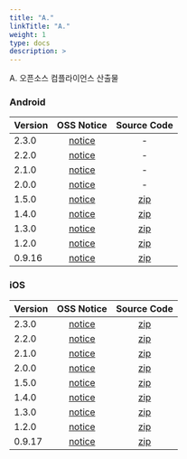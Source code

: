 ```yaml
---
title: "A."
linkTitle: "A."
weight: 1
type: docs
description: >
---
```


A. 오픈소스 컴플라이언스 산출물

### Android

| Version | OSS Notice | Source Code |
|---|:---:|:---:|
| 2.3.0 | [notice](https://opensource.sktelecom.com/compliance_artifacts/a./android/2.3.0/Adot_android_2.3.0_OSS_Notice.html)  | - |
| 2.2.0 | [notice](https://opensource.sktelecom.com/compliance_artifacts/a./android/2.2.0/Adot_android_2.2.0_OSS_Notice.html)  | - |
| 2.1.0 | [notice](https://opensource.sktelecom.com/compliance_artifacts/a./android/2.1.0/Adot_android_2.1.0_OSS_Notice.htm)  | - |
| 2.0.0 | [notice](https://opensource.sktelecom.com/compliance_artifacts/a./android/2.0.0/Adot_android_2.0.0_OSS_Notice.htm)  | - |
| 1.5.0 | [notice](https://opensource.sktelecom.com/compliance_artifacts/a./android/1.5.0/Adot_android_1.5.0_OSS_Notice.htm)  | [zip](https://opensource.sktelecom.com/compliance_artifacts/a./android/1.3.0/A._android_source_code.zip) |
| 1.4.0 | [notice](https://opensource.sktelecom.com/compliance_artifacts/a./android/1.4.0/A._android_1.4.0_OSS_Notice.html)  | [zip](https://opensource.sktelecom.com/compliance_artifacts/a./android/1.3.0/A._android_source_code.zip) |
| 1.3.0 | [notice](https://opensource.sktelecom.com/compliance_artifacts/a./android/1.3.0/A._android_1.3.0_OSS_Notice.html)  | [zip](https://opensource.sktelecom.com/compliance_artifacts/a./android/1.3.0/A._android_source_code.zip) |
| 1.2.0 | [notice](https://opensource.sktelecom.com/compliance_artifacts/a./android/1.2.0/A._android_1.2.0_OSS_Notice.html)  | [zip](https://opensource.sktelecom.com/compliance_artifacts/a./android/0.9.16/A._android_0.9.16_source_code.zip) |
| 0.9.16 | [notice](https://opensource.sktelecom.com/compliance_artifacts/a./android/0.9.16/A._android_0.9.16_OSS_Notice.html)  | [zip](https://opensource.sktelecom.com/compliance_artifacts/a./android/0.9.16/A._android_0.9.16_source_code.zip) |

### iOS

| Version | OSS Notice | Source Code |
|---|:---:|:---:|
| 2.3.0 | [notice](https://opensource.sktelecom.com/compliance_artifacts/a./ios/2.3.0/Adot_iOS_2.3.0_OSS_Notice.html)  | [zip](https://opensource.sktelecom.com/compliance_artifacts/a./ios/1.5.0/libical.zip) |
| 2.2.0 | [notice](https://opensource.sktelecom.com/compliance_artifacts/a./ios/2.2.0/Adot_iOS_2.2.0_OSS_Notice.html)  | [zip](https://opensource.sktelecom.com/compliance_artifacts/a./ios/1.5.0/libical.zip) |
| 2.1.0 | [notice](https://opensource.sktelecom.com/compliance_artifacts/a./ios/2.1.0/Adot_iOS_2.1.0_OSS_Notice.htm)  | [zip](https://opensource.sktelecom.com/compliance_artifacts/a./ios/1.5.0/libical.zip) |
| 2.0.0 | [notice](https://opensource.sktelecom.com/compliance_artifacts/a./ios/2.0.0/Adot_iOS_2.0.0_OSS_Notice.htm)  | [zip](https://opensource.sktelecom.com/compliance_artifacts/a./ios/1.5.0/libical.zip) |
| 1.5.0 | [notice](https://opensource.sktelecom.com/compliance_artifacts/a./ios/1.5.0/Adot_iOS_1.5.0_OSS_Notice.htm)  | [zip](https://opensource.sktelecom.com/compliance_artifacts/a./ios/1.5.0/libical.zip) |
| 1.4.0 | [notice](https://opensource.sktelecom.com/compliance_artifacts/a./ios/1.4.0/A._ios_1.4.0_OSS_Notice.html)  | [zip](https://opensource.sktelecom.com/compliance_artifacts/a./ios/0.9.17/swift-ical-0.0.8.zip) |
| 1.3.0 | [notice](https://opensource.sktelecom.com/compliance_artifacts/a./ios/1.3.0/A._ios_1.3.0_OSS_Notice.html)  | [zip](https://opensource.sktelecom.com/compliance_artifacts/a./ios/0.9.17/swift-ical-0.0.8.zip) |
| 1.2.0 | [notice](https://opensource.sktelecom.com/compliance_artifacts/a./ios/1.2.0/A._ios_1.2.0_OSS_Notice.html)  | [zip](https://opensource.sktelecom.com/compliance_artifacts/a./ios/0.9.17/swift-ical-0.0.8.zip) |
| 0.9.17 | [notice](https://opensource.sktelecom.com/compliance_artifacts/a./ios/0.9.17/A._ios_0.9.17_OSS_Notice.html)  | [zip](https://opensource.sktelecom.com/compliance_artifacts/a./ios/A._ios_0.9.17/swift-ical-0.0.8.zip) |